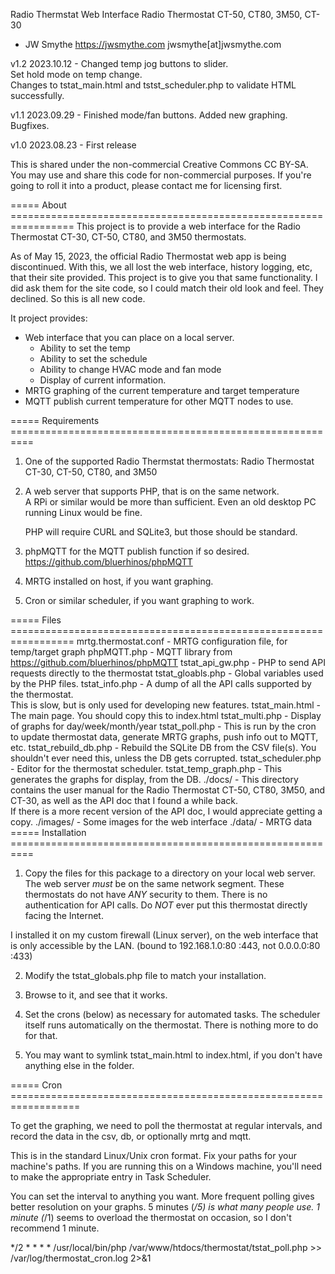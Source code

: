 
Radio Thermstat Web Interface
Radio Thermostat CT-50, CT80, 3M50, CT-30

- JW Smythe https://jwsmythe.com  jwsmythe[at]jwsmythe.com

v1.2 2023.10.12 - Changed temp jog buttons to slider.  
                  Set hold mode on temp change.  
                  Changes to tstat_main.html and tstst_scheduler.php to 
                  validate HTML successfully.

v1.1 2023.09.29 - Finished mode/fan buttons.  Added new graphing.  Bugfixes.

v1.0 2023.08.23 - First release

This is shared under the non-commercial Creative Commons CC BY-SA.  You may 
use and share this code for non-commercial purposes.  If you're going to roll
it into a product, please contact me for licensing first.

===== About =================================================================
   This project is to provide a web interface for the Radio Thermostat CT-30, CT-50, CT80, and 3M50  thermostats.
   
   As of May 15, 2023, the official Radio Thermostat web app is being 
   discontinued.  With this, we all lost the web interface, history logging, 
   etc, that their site provided.   This project is to give you that same 
   functionality.  I did ask them for the site code, so I could match 
   their old look and feel.  They declined. So this is all new code.

   It project provides:

   * Web interface that you can place on a local server. 
     * Ability to set the temp
     * Ability to set the schedule
     * Ability to change HVAC mode and fan mode
     * Display of current information.
   * MRTG graphing of the current temperature and target temperature
   * MQTT publish current temperature for other MQTT nodes to use.

===== Requirements ==========================================================

   1) One of the supported Radio Thermstat thermostats:
      Radio Thermostat CT-30, CT-50, CT80, and 3M50

   2) A web server that supports PHP, that is on the same network.  
      A RPi or similar would be more than sufficient.  Even an old desktop 
      PC running Linux would be fine.  

      PHP will require CURL and SQLite3, but those should be standard.
      
   3) phpMQTT for the MQTT publish function if so desired.  
      https://github.com/bluerhinos/phpMQTT
      
   4) MRTG installed on host, if you want graphing.

   5) Cron or similar scheduler, if you want graphing to work.

===== Files ================================================================= 
   mrtg.thermostat.conf - MRTG configuration file, for temp/target graph
   phpMQTT.php          - MQTT library from https://github.com/bluerhinos/phpMQTT
   tstat_api_gw.php     - PHP to send API requests directly to the thermostat
   tstat_gloabls.php    - Global variables used by the PHP files.
   tstat_info.php       - A dump of all the API calls supported by the thermostat.  
                          This is slow, but is only used for developing new features.
   tstat_main.html      - The main page.  You should copy this to index.html
   tstat_multi.php      - Display of graphs for day/week/month/year
   tstat_poll.php       - This is run by the cron to update thermostat data,
                          generate MRTG graphs, push info out to MQTT, etc.
   tstat_rebuild_db.php - Rebuild the SQLite DB from the CSV file(s).  You 
                          shouldn't ever need this, unless the DB gets corrupted.
   tstat_scheduler.php  - Editor for the thermostat scheduler.
   tstat_temp_graph.php - This generates the graphs for display, from the DB.
   ./docs/              - This directory contains the user manual for the 
                          Radio Thermostat CT-50, CT80, 3M50, and CT-30, as 
                          well as the API doc that I found a while back.  
                          If there is a more recent version of the API doc, 
                          I would appreciate getting a copy.
   ./images/            - Some images for the web interface
   ./data/              - MRTG data
===== Installation ==========================================================
   1) Copy the files for this package to a directory on your local web server.  
   The web server *must* be on the same network segment.  These thermostats
   do not have *ANY* security to them.  There is no authentication for API 
   calls.  Do *NOT* ever put this thermostat directly facing the Internet. 
   
   I installed it on my custom firewall (Linux server), on the web interface
   that is only accessible by the LAN. (bound to 192.168.1.0:80 :443, not 
   0.0.0.0:80 :433)
                          
   2) Modify the tstat_globals.php file to match your installation. 
   
   3) Browse to it, and see that it works.
   
   4) Set the crons (below) as necessary for automated tasks.  The scheduler
   itself runs automatically on the thermostat.  There is nothing more to do for that.

   5) You may want to symlink tstat_main.html to index.html, if you don't have
   anything else in the folder.
   
===== Cron ==================================================================

   To get the graphing, we need to poll the thermostat at regular intervals, 
   and record the data in the csv, db, or optionally mrtg and mqtt. 
   
   This is in the standard Linux/Unix cron format.  Fix your paths for your 
   machine's paths. If you are running this on a Windows machine, you'll need 
   to make the appropriate entry in Task Scheduler. 

   You can set the interval to anything you want.  More frequent polling gives
   better resolution on your graphs.  5 minutes (*/5) is what many people use.
   1 minute (*/1) seems to overload the thermostat on occasion, so I don't 
   recommend 1 minute.  
   
   */2 * * * *   /usr/local/bin/php /var/www/htdocs/thermostat/tstat_poll.php >> /var/log/thermostat_cron.log 2>&1
